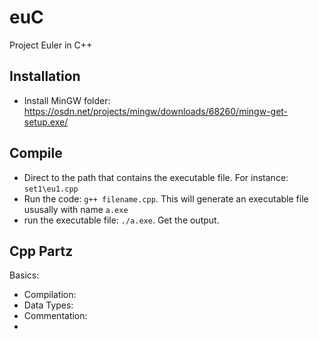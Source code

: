 # euC
Project Euler in C++

## Installation

- Install MinGW folder: https://osdn.net/projects/mingw/downloads/68260/mingw-get-setup.exe/

## Compile

- Direct to the path that contains the executable file. For instance: `set1\eu1.cpp`
- Run the code: `g++ filename.cpp`. This will generate an executable file ususally with name `a.exe`
- run the executable file: `./a.exe`. Get the output.


## Cpp Partz

Basics:
- Compilation:
- Data Types:
- Commentation:
- 